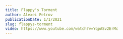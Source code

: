 ```yaml
---
title: Flappy's Torment
author: Alexei Petrov
publicationDate: 1/1/2021
slug: flappys-torment
video: https://www.youtube.com/watch?v=YqpASv2ErMc
---
```

